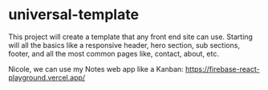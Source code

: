 # universal-template

This project will create a template that any front end site can use. Starting will all the basics like a responsive header, hero section, sub sections, footer, and all the most common pages like, contact, about, etc. 


Nicole, we can use my Notes web app like a Kanban:
https://firebase-react-playground.vercel.app/
